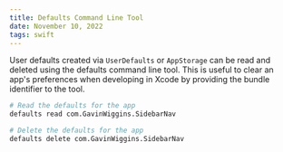 ```yaml
---
title: Defaults Command Line Tool
date: November 10, 2022
tags: swift
---
```


User defaults created via `UserDefaults` or `AppStorage` can be read and deleted using the defaults command line tool. This is useful to clear an app's preferences when developing in Xcode by providing the bundle identifier to the tool.

```bash
# Read the defaults for the app
defaults read com.GavinWiggins.SidebarNav

# Delete the defaults for the app
defaults delete com.GavinWiggins.SidebarNav
```
